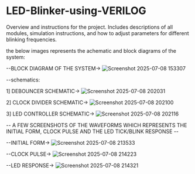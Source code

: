 # LED-Blinker-using-VERILOG
Overview and instructions for the project. Includes descriptions of all modules, simulation instructions, and how to adjust parameters for different blinking frequencies.


the below images represents the achematic and block diagrams of the system:

--BLOCK DIAGRAM OF THE SYSTEM->
![Screenshot 2025-07-08 153307](https://github.com/user-attachments/assets/78fa751d-3538-42f3-8505-ad8d35d4cd6b)


--schematics:

1] DEBOUNCER SCHEMATIC->
![Screenshot 2025-07-08 202031](https://github.com/user-attachments/assets/1043718b-0487-4724-9d88-596323a6e2fa)

2] CLOCK DIVIDER SCHEMATIC->
![Screenshot 2025-07-08 202100](https://github.com/user-attachments/assets/7ec9e20b-4ce6-451a-a79e-f096e6324d7b)

3] LED CONTROLLER SCHEMATIC->
![Screenshot 2025-07-08 202116](https://github.com/user-attachments/assets/9b2b1f9d-2cfb-4b84-9f4a-a221b3c735c3)



-- A FEW SCREENSHOTS OF THE WAVEFORMS WHICH REPRESENTS THE INITIAL FORM, CLOCK PULSE AND THE LED TICK/BLINK RESPONSE --

--INITIAL FORM->
![Screenshot 2025-07-08 213533](https://github.com/user-attachments/assets/696bbc64-8180-4e1a-a2a8-1640e4ebe1f1)

--CLOCK PULSE->
![Screenshot 2025-07-08 214223](https://github.com/user-attachments/assets/53041562-2270-412f-b7fa-c994b2f94bff)

--LED RESPONSE->
![Screenshot 2025-07-08 214321](https://github.com/user-attachments/assets/7dff6bac-8827-4aa5-bdc9-814d58260cac)
